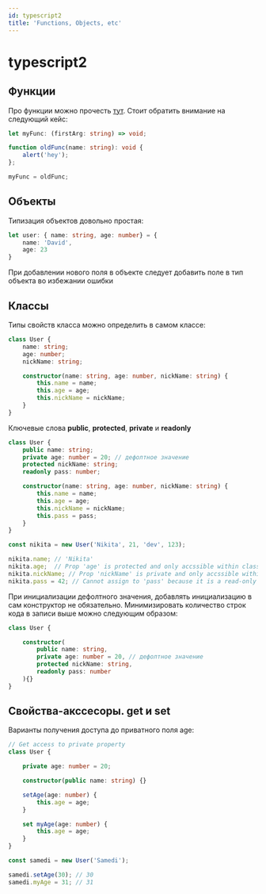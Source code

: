 ```yaml
---
id: typescript2
title: 'Functions, Objects, etc'
---
```


# typescript2

## Функции

Про функции можно прочесть [тут](https://www.typescriptlang.org/docs/handbook/functions.html). Стоит обратить внимание на следующий кейс:

```typescript
let myFunc: (firstArg: string) => void;

function oldFunc(name: string): void {
    alert('hey');
};

myFunc = oldFunc;
```

## Объекты

Типизация объектов довольно простая:

```typescript
let user: { name: string, age: number} = {
    name: 'David',
    age: 23
}
```

При добавлении нового поля в объекте следует добавить поле в тип объекта во избежании ошибки

## Классы

Типы свойств класса можно определить в самом классе:

```typescript
class User {
    name: string;
    age: number;
    nickName: string;

    constructor(name: string, age: number, nickName: string) {
        this.name = name;
        this.age = age;
        this.nickName = nickName;
    }
}
```

Ключевые слова **public**, **protected**, **private** и **readonly**

```typescript
class User {
    public name: string;
    private age: number = 20; // дефолтное значение
    protected nickName: string;
    readonly pass: number;

    constructor(name: string, age: number, nickName: string) {
        this.name = name;
        this.age = age;
        this.nickName = nickName;
        this.pass = pass;
    }
}

const nikita = new User('Nikita', 21, 'dev', 123);

nikita.name; // 'Nikita'
nikita.age;  // Prop 'age' is protected and only accssible within class 'User' and its subclasses
nikita.nickName; // Prop 'nickName' is private and only accssible within class 'User'
nikita.pass = 42; // Cannot assign to 'pass' because it is a read-only property
```

При инициализации дефолтного значения, добавлять инициализацию в сам конструктор не обязательно. Минимизировать количество строк кода в записи выше можно следующим образом:

```typescript
class User {

    constructor(
        public name: string,
        private age: number = 20, // дефолтное значение
        protected nickName: string,
        readonly pass: number
    ){}
}
```

## Свойства-акссесоры. get и set

Варианты получения доступа до приватного поля age:

```typescript
// Get access to private property
class User {

    private age: number = 20;

    constructor(public name: string) {}

    setAge(age: number) {
        this.age = age;
    }

    set myAge(age: number) {
        this.age = age;
    }
}

const samedi = new User('Samedi');

samedi.setAge(30); // 30
samedi.myAge = 31; // 31
```

